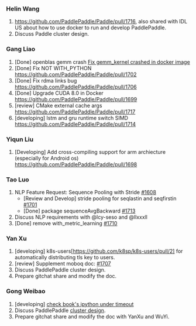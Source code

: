 
### Helin Wang
1. https://github.com/PaddlePaddle/Paddle/pull/1716, also shared with IDL US about how to use docker to run and develop PaddlePaddle.
1. Discuss Paddle cluster design.


### Gang Liao

1. [Done] openblas gemm crash [Fix gemm_kernel crashed in docker image](https://github.com/PaddlePaddle/Paddle/pull/1691) 
2. [Done] Fix NOT WITH_PYTHON https://github.com/PaddlePaddle/Paddle/pull/1702
3. [Done] Fix rdma links bug https://github.com/PaddlePaddle/Paddle/pull/1706 
4. [Done] Upgrade CUDA 8.0 in Docker https://github.com/PaddlePaddle/Paddle/pull/1699
5. [review] CMake external cache args  https://github.com/PaddlePaddle/Paddle/pull/1717
6. [developing] lstm and gru runtime switch SIMD https://github.com/PaddlePaddle/Paddle/pull/1714

### Yiqun Liu
1. [Developing] Add cross-compiling support for arm archiecture (especially for Android os) https://github.com/PaddlePaddle/Paddle/pull/1698 

### Tao Luo
1. NLP Feature Request: Sequence Pooling with Stride [#1608](https://github.com/PaddlePaddle/Paddle/pull/1608)
   - [Review and Develop] stride pooling for seqlastin and seqfirstin [#1701](https://github.com/PaddlePaddle/Paddle/pull/1710)
   - [Done] package sequenceAvgBackward [#1713](https://github.com/PaddlePaddle/Paddle/pull/1713)
2. Discuss NLP requirements with @lcy-seso and @llxxxll
3. [Done] remove with_metric_learning [#1710](https://github.com/PaddlePaddle/Paddle/pull/1710)

### Yan Xu
1. [developing] k8s-users[https://github.com/k8sp/k8s-users/pull/2] for automatically distributing tls key to users.
1. [review] Supplement moboq doc: [#1707](https://github.com/PaddlePaddle/Paddle/pull/1707)
1. Discuss PaddlePaddle cluster design.
1. Prepare gitchat share and modify the doc.

### Gong Weibao
1. [developing] [check book's ipython under timeout](https://github.com/PaddlePaddle/book/pull/261)
1. Discuss PaddlePaddle [cluster design](https://github.com/PaddlePaddle/Paddle/pull/1696).
1. Prepare gitchat share and modify the doc with YanXu and WuYi.